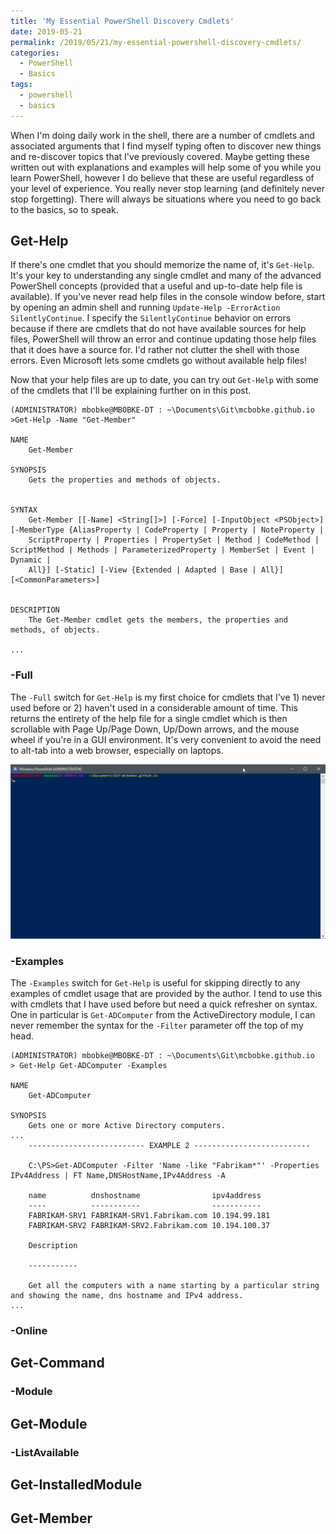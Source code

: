 ```yaml
---
title: 'My Essential PowerShell Discovery Cmdlets'
date: 2019-05-21
permalink: /2019/05/21/my-essential-powershell-discovery-cmdlets/
categories:
  - PowerShell
  - Basics
tags:
  - powershell
  - basics
---
```

When I'm doing daily work in the shell, there are a number of cmdlets and associated arguments that I find myself typing often to discover new things and re-discover topics that I've previously covered. Maybe getting these written out with explanations and examples will help some of you while you learn PowerShell, however I do believe that these are useful regardless of your level of experience. You really never stop learning (and definitely never stop forgetting). There will always be situations where you need to go back to the basics, so to speak.

## Get-Help

If there's one cmdlet that you should memorize the name of, it's `Get-Help`. It's your key to understanding any single cmdlet and many of the advanced PowerShell concepts (provided that a useful and up-to-date help file is available). If you've never read help files in the console window before, start by opening an admin shell and running `Update-Help -ErrorAction SilentlyContinue`. I specify the `SilentlyContinue` behavior on errors because if there are cmdlets that do not have available sources for help files, PowerShell will throw an error and continue updating those help files that it does have a source for. I'd rather not clutter the shell with those errors. Even Microsoft lets some cmdlets go without available help files!

Now that your help files are up to date, you can try out `Get-Help` with some of the cmdlets that I'll be explaining further on in this post.

```text
(ADMINISTRATOR) mbobke@MBOBKE-DT : ~\Documents\Git\mcbobke.github.io
>Get-Help -Name "Get-Member"

NAME
    Get-Member

SYNOPSIS
    Gets the properties and methods of objects.


SYNTAX
    Get-Member [[-Name] <String[]>] [-Force] [-InputObject <PSObject>] [-MemberType {AliasProperty | CodeProperty | Property | NoteProperty |
    ScriptProperty | Properties | PropertySet | Method | CodeMethod | ScriptMethod | Methods | ParameterizedProperty | MemberSet | Event | Dynamic |
    All}] [-Static] [-View {Extended | Adapted | Base | All}] [<CommonParameters>]


DESCRIPTION
    The Get-Member cmdlet gets the members, the properties and methods, of objects.

...
```

### -Full

The `-Full` switch for `Get-Help` is my first choice for cmdlets that I've 1) never used before or 2) haven't used in a considerable amount of time. This returns the entirety of the help file for a single cmdlet which is then scrollable with Page Up/Page Down, Up/Down arrows, and the mouse wheel if you're in a GUI environment. It's very convenient to avoid the need to alt-tab into a web browser, especially on laptops.

![Get-Help -Name "Get-Member" -Full](/images/gethelp_full.gif "Get-Help -Name 'Get-Member' -Full")

### -Examples

The `-Examples` switch for `Get-Help` is useful for skipping directly to any examples of cmdlet usage that are provided by the author. I tend to use this with cmdlets that I have used before but need a quick refresher on syntax. One in particular is `Get-ADComputer` from the ActiveDirectory module, I can never remember the syntax for the `-Filter` parameter off the top of my head.

```text
(ADMINISTRATOR) mbobke@MBOBKE-DT : ~\Documents\Git\mcbobke.github.io
> Get-Help Get-ADComputer -Examples

NAME
    Get-ADComputer

SYNOPSIS
    Gets one or more Active Directory computers.
...
    -------------------------- EXAMPLE 2 --------------------------

    C:\PS>Get-ADComputer -Filter 'Name -like "Fabrikam*"' -Properties IPv4Address | FT Name,DNSHostName,IPv4Address -A

    name          dnshostname                ipv4address
    ----          -----------                -----------
    FABRIKAM-SRV1 FABRIKAM-SRV1.Fabrikam.com 10.194.99.181
    FABRIKAM-SRV2 FABRIKAM-SRV2.Fabrikam.com 10.194.100.37

    Description

    -----------

    Get all the computers with a name starting by a particular string and showing the name, dns hostname and IPv4 address.
...
```

### -Online

## Get-Command

### -Module

## Get-Module

### -ListAvailable

## Get-InstalledModule

## Get-Member